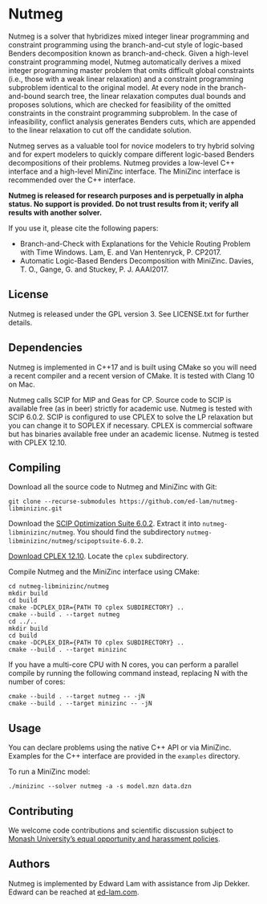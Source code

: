 Nutmeg
======

Nutmeg is a solver that hybridizes mixed integer linear programming and constraint programming using the branch-and-cut style of logic-based Benders decomposition known as branch-and-check. Given a high-level constraint programming model, Nutmeg automatically derives a mixed integer programming master problem that omits difficult global constraints (i.e., those with a weak linear relaxation) and a constraint programming subproblem identical to the original model. At every node in the branch-and-bound search tree, the linear relaxation computes dual bounds and proposes solutions, which are checked for feasibility of the omitted constraints in the constraint programming subproblem. In the case of infeasibility, conflict analysis generates Benders cuts, which are appended to the linear relaxation to cut off the candidate solution.

Nutmeg serves as a valuable tool for novice modelers to try hybrid solving and for expert modelers to quickly compare different logic-based Benders decompositions of their problems. Nutmeg provides a low-level C++ interface and a high-level MiniZinc interface. The MiniZinc interface is recommended over the C++ interface.

**Nutmeg is released for research purposes and is perpetually in alpha status. No support is provided. Do not trust results from it; verify all results with another solver.**

If you use it, please cite the following papers:

- Branch-and-Check with Explanations for the Vehicle Routing Problem with Time Windows. Lam, E. and Van Hentenryck, P. CP2017.
- Automatic Logic-Based Benders Decomposition with MiniZinc. Davies, T. O., Gange, G. and Stuckey, P. J. AAAI2017.

License
-------

Nutmeg is released under the GPL version 3. See LICENSE.txt for further details.

Dependencies
------------

Nutmeg is implemented in C++17 and is built using CMake so you will need a recent compiler and a recent version of CMake. It is tested with Clang 10 on Mac.

Nutmeg calls SCIP for MIP and Geas for CP. Source code to SCIP is available free (as in beer) strictly for academic use. Nutmeg is tested with SCIP 6.0.2. SCIP is configured to use CPLEX to solve the LP relaxation but you can change it to SOPLEX if necessary. CPLEX is commercial software but has binaries available free under an academic license. Nutmeg is tested with CPLEX 12.10.

Compiling
---------

Download all the source code to Nutmeg and MiniZinc with Git:
```
git clone --recurse-submodules https://github.com/ed-lam/nutmeg-libminizinc.git
```

Download the [SCIP Optimization Suite 6.0.2](https://scip.zib.de). Extract it into `nutmeg-libminizinc/nutmeg`. You should find the subdirectory `nutmeg-libminizinc/nutmeg/scipoptsuite-6.0.2`.

[Download CPLEX 12.10](https://www.ibm.com/developerworks/community/blogs/jfp/entry/CPLEX_Is_Free_For_Students?lang=en). Locate the `cplex` subdirectory.

Compile Nutmeg and the MiniZinc interface using CMake:
```
cd nutmeg-libminizinc/nutmeg
mkdir build
cd build
cmake -DCPLEX_DIR={PATH TO cplex SUBDIRECTORY} ..
cmake --build . --target nutmeg
cd ../..
mkdir build
cd build
cmake -DCPLEX_DIR={PATH TO cplex SUBDIRECTORY} ..
cmake --build . --target minizinc
```

If you have a multi-core CPU with N cores, you can perform a parallel compile by running the following command instead, replacing N with the number of cores:
```
cmake --build . --target nutmeg -- -jN
cmake --build . --target minizinc -- -jN
```

Usage
-----

You can declare problems using the native C++ API or via MiniZinc. Examples for the C++ interface are provided in the `examples` directory.

To run a MiniZinc model:
```
./minizinc --solver nutmeg -a -s model.mzn data.dzn
```

Contributing
------------

We welcome code contributions and scientific discussion subject to [Monash University’s equal opportunity and harassment policies](https://www.monash.edu/about/diversity-inclusion/staff/equal-opportunity).
 
Authors
-------

Nutmeg is implemented by Edward Lam with assistance from Jip Dekker. Edward can be reached at [ed-lam.com](https://ed-lam.com).